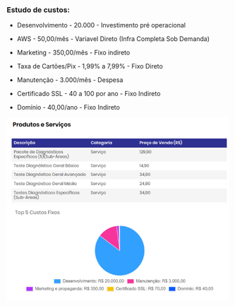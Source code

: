 ### Estudo de custos:

- Desenvolvimento - 20.000 - Investimento pré operacional 

- AWS - 50,00/mês - Variavel Direto (Infra Completa Sob Demanda)

- Marketing - 350,00/mês - Fixo indireto

- Taxa de Cartões/Pix - 1,99% a 7,99% - Fixo Direto

- Manutenção - 3.000/mês - Despesa

- Certificado SSL - 40 a 100 por ano - Fixo Indireto

- Domínio - 40,00/ano - Fixo Indireto

<img src="img/Servicos_Vulnera.png"/>

<img src="img/Top5_Custos_Fixos.png"/>



